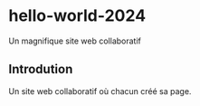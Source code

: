 # hello-world-2024
Un magnifique site web collaboratif

## Introdution

Un site web collaboratif où chacun créé sa page.
